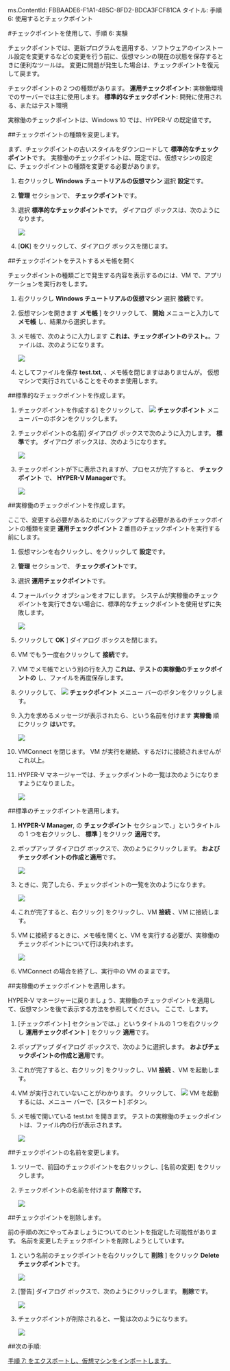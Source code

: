ms.ContentId: FBBAADE6-F1A1-4B5C-8FD2-BDCA3FCF81CA
タイトル: 手順 6: 使用するとチェックポイント

#チェックポイントを使用して、手順 6: 実験

チェックポイントでは、更新プログラムを適用する、ソフトウェアのインストール設定を変更するなどの変更を行う前に、仮想マシンの現在の状態を保存するときに便利なツールは。
変更に問題が発生した場合は、チェックポイントを復元して戻ます。



チェックポイントの 2 つの種類があります。
**運用チェックポイント**: 実稼働環境でのサーバーでは主に使用します。
**標準的なチェックポイント**: 開発に使用される、またはテスト環境


実稼働のチェックポイントは、Windows 10 では、HYPER-V の既定値です。


##チェックポイントの種類を変更します。

まず、チェックポイントの古いスタイルをダウンロードして **標準的なチェックポイント**です。
実稼働のチェックポイントは、既定では、仮想マシンの設定に、チェックポイントの種類を変更する必要があります。

1. 右クリックし **Windows チュートリアルの仮想マシン** 選択 **設定**です。
2.  **管理** セクションで、 **チェックポイント**です。
3. 選択 **標準的なチェックポイント**です。
    ダイアログ ボックスは、次のようになります。
    
    ![](media/standard1.png)
4.  [**OK**] をクリックして、ダイアログ ボックスを閉じます。

##チェックポイントをテストするメモ帳を開く

チェックポイントの種類ごとで発生する内容を表示するのには、VM で、アプリケーションを実行おをします。

1. 右クリックし **Windows チュートリアルの仮想マシン** 選択 **接続**です。
2. 仮想マシンを開きます **メモ帳** ] をクリックして、 **開始** メニューと入力して **メモ帳** し、結果から選択します。
    
3. メモ帳で、次のように入力します **これは、チェックポイントのテスト。**。ファイルは、次のようになります。
    
    ![](media/standard_notepad.png)
4. としてファイルを保存 **test.txt**, 、メモ帳を閉じますはありませんが。
    仮想マシンで実行されていることをそのまま使用します。

##標準的なチェックポイントを作成します。

1. チェックポイントを作成する] をクリックして、 ![](media/checkpoint_button.png) **チェックポイント** メニュー バーのボタンをクリックします。
    
2. チェックポイントの名前] ダイアログ ボックスで次のように入力します。 **標準**です。
    ダイアログ ボックスは、次のようになります。
    
    ![](media/save_standard.png)
    
3. チェックポイントが下に表示されますが、プロセスが完了すると、 **チェックポイント** で、 **HYPER-V Manager**です。
    
    ![](media/standard_complete.png)
    

##実稼働のチェックポイントを作成します。

ここで、変更する必要があるためにバックアップする必要があるのチェックポイントの種類を変更 **運用チェックポイント** 2 番目のチェックポイントを実行する前にします。

1.  仮想マシンを右クリックし、をクリックして **設定**です。
2.   **管理** セクションで、 **チェックポイント**です。
3.  選択 **運用チェックポイント**です。
4.  フォールバック オプションをオフにします。
    システムが実稼働のチェックポイントを実行できない場合に、標準的なチェックポイントを使用せずに失敗します。
    
    ![](media/production.png)
5.  クリックして **OK** ] ダイアログ ボックスを閉じます。
6.  VM でもう一度右クリックして **接続**です。
7.  VM でメモ帳でという別の行を入力 **これは、テストの実稼働のチェックポイントの** し、ファイルを再度保存します。
8.  クリックして、 ![](media/checkpoint_button.png) **チェックポイント** メニュー バーのボタンをクリックします。
9.  入力を求めるメッセージが表示されたら、という名前を付けます **実稼働** 順にクリック **はい**です。
    
    ![](media/production_CheckpointName.png)
    
10. VMConnect を閉じます。
    VM が実行を継続、するだけに接続されませんがこれ以上。
11. HYPER-V マネージャーでは、チェックポイントの一覧は次のようになりますようになりました。
    
    ![](media/production_complete.png)



##標準のチェックポイントを適用します。

1.   **HYPER-V Manager**, の **チェックポイント** セクションで、」というタイトルの 1 つを右クリックし、 **標準** ] をクリック **適用**です。
2.  ポップアップ ダイアログ ボックスで、次のようにクリックします。 **およびチェックポイントの作成と適用**です。
    

    ![](media/apply_standard.png)
34. ときに、完了したら、チェックポイントの一覧を次のようになります。
    
    ![](media/standard_applied.png)
4. これが完了すると、右クリック] をクリックし、VM **接続** 、VM に接続します。
    
5. VM に接続するときに、メモ帳を開くと、VM を実行する必要が、実稼働のチェックポイントについて行は失われます。
    
    ![](media/standard_applied_notepad.png)
6. VMConnect の場合を終了し、実行中の VM のままです。


##実稼働のチェックポイントを適用します。

HYPER-V マネージャーに戻りましょう、実稼働のチェックポイントを適用して、仮想マシンを後で表示する方法を参照してください。 ここで、します。

1.  [チェックポイント] セクションでは、」というタイトルの 1 つを右クリックし **運用チェックポイント** ] をクリック **適用**です。
2.  ポップアップ ダイアログ ボックスで、次のように選択します。 **およびチェックポイントの作成と適用**です。
    
3. これが完了すると、右クリック] をクリックし、VM **接続** 、VM を起動します。
    
4. VM が実行されていないことがわかります。
    クリックして、 ![](media/start.png) VM を起動するには、メニュー バーで、[スタート] ボタン。
5. メモ帳で開いている test.txt を開きます。
    テストの実稼働のチェックポイントは、ファイル内の行が表示されます。
    
    ![](media/production_notepad.png)


##チェックポイントの名前を変更します。

1. ツリーで、前回のチェックポイントを右クリックし、[名前の変更] をクリックします。
2. チェックポイントの名前を付けます **削除**です。
    
    ![](media/delete_me.png)

##チェックポイントを削除します。

前の手順の次にやってみましょうについてのヒントを指定した可能性があります。
名前を変更したチェックポイントを削除しようとしています。

1. という名前のチェックポイントを右クリックして **削除** ] をクリック **Delete チェックポイント**です。
    

    ![](media/delete_checkpoint.png)
2. [警告] ダイアログ ボックスで、次のようにクリックします。 **削除**です。
    

    ![](media/delete_warn.png)
3. チェックポイントが削除されると、一覧は次のようになります。
    
    ![](media/after_delete.png)


##次の手順:

[手順 7: をエクスポートし、仮想マシンをインポートします。](walkthrough_export_import.md)






